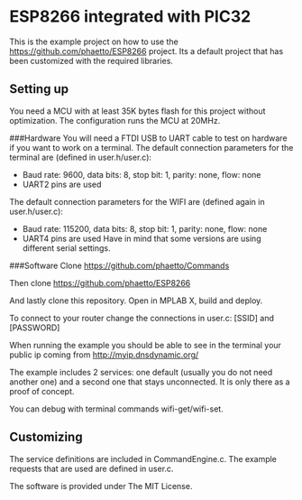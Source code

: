 # ESP8266 integrated with PIC32
This is the example project on how to use the https://github.com/phaetto/ESP8266 project.
Its a default project that has been customized with the required libraries.

## Setting up
You need a MCU with at least 35K bytes flash for this project without optimization.
The configuration runs the MCU at 20MHz.

###Hardware
You will need a FTDI USB to UART cable to test on hardware if you want to work on a terminal.
The default connection parameters for the terminal are (defined in user.h/user.c):
* Baud rate: 9600, data bits: 8, stop bit: 1, parity: none, flow: none
* UART2 pins are used

The default connection parameters for the WIFI are (defined again in user.h/user.c):
* Baud rate: 115200, data bits: 8, stop bit: 1, parity: none, flow: none
* UART4 pins are used
Have in mind that some versions are using different serial settings.

###Software
Clone https://github.com/phaetto/Commands

Then clone https://github.com/phaetto/ESP8266

And lastly clone this repository. Open in MPLAB X, build and deploy.

To connect to your router change the connections in user.c: [SSID] and [PASSWORD]

When running the example you should be able to see in the terminal your public ip coming from http://myip.dnsdynamic.org/

The example includes 2 services: one default (usually you do not need another one) and a second one that stays unconnected. It is only there as a proof of concept.

You can debug with terminal commands wifi-get/wifi-set.

## Customizing
The service definitions are included in CommandEngine.c.
The example requests that are used are defined in user.c.

The software is provided under The MIT License.
